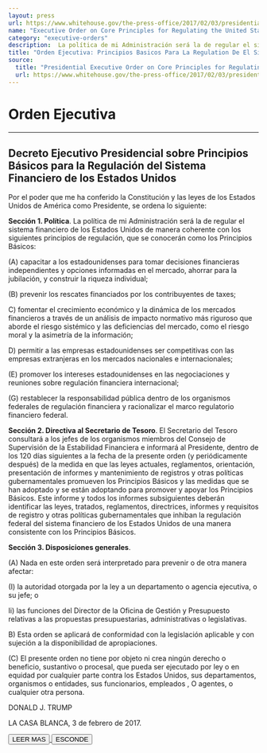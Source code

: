 ```yaml
---
layout: press
url: https://www.whitehouse.gov/the-press-office/2017/02/03/presidential-executive-order-core-principles-regulating-united-states
name: "Executive Order on Core Principles for Regulating the United States Financial System"
category: "executive-orders"
description:  La política de mi Administración será la de regular el sistema financiero de los Estados Unidos de manera coherente con los siguientes principios de regulación, que se conocerán como los Principios Básicos
title: "Orden Ejecutiva: Principios Basicos Para La Regulation De El Sistema Financiero De Los Estados Unidos"
source:
  title: "Presidential Executive Order on Core Principles for Regulating the United States Financial System"
  url: https://www.whitehouse.gov/the-press-office/2017/02/03/presidential-executive-order-core-principles-regulating-united-states
---
```


# Orden Ejecutiva

- - - - - - -

## Decreto Ejecutivo Presidencial sobre Principios Básicos para la Regulación del Sistema Financiero de los Estados Unidos

<div class="content-container">

Por el poder que me ha conferido la Constitución y las leyes de los Estados Unidos de América como Presidente, se ordena lo siguiente:

**Sección 1. Política**. La política de mi Administración será la de regular el sistema financiero de los Estados Unidos de manera coherente con los siguientes principios de regulación, que se conocerán como los Principios Básicos:

(A) capacitar a los estadounidenses para tomar decisiones financieras independientes y opciones informadas en el mercado, ahorrar para la jubilación, y construir la riqueza individual;

(B) prevenir los rescates financiados por los contribuyentes de taxes;

C) fomentar el crecimiento económico y la dinámica de los mercados financieros a través de un análisis de impacto normativo más riguroso que aborde el riesgo sistémico y las deficiencias del mercado, como el riesgo moral y la asimetría de la información;

D) permitir a las empresas estadounidenses ser competitivas con las empresas extranjeras en los mercados nacionales e internacionales;

(E) promover los intereses estadounidenses en las negociaciones y reuniones sobre regulación financiera internacional;

(G) restablecer la responsabilidad pública dentro de los organismos federales de regulación financiera y racionalizar el marco regulatorio financiero federal.

**Sección 2. Directiva al Secretario de Tesoro**. El Secretario del Tesoro consultará a los jefes de los organismos miembros del Consejo de Supervisión de la Estabilidad Financiera e informará al Presidente, dentro de los 120 días siguientes a la fecha de la presente orden (y periódicamente después) de la medida en que las leyes actuales, reglamentos, orientación, presentación de informes y mantenimiento de registros y otras políticas gubernamentales promueven los Principios Básicos y las medidas que se han adoptado y se están adoptando para promover y apoyar los Principios Básicos. Este informe y todos los informes subsiguientes deberán identificar las leyes, tratados, reglamentos, directrices, informes y requisitos de registro y otras políticas gubernamentales que inhiban la regulación federal del sistema financiero de los Estados Unidos de una manera consistente con los Principios Básicos.

**Sección 3. Disposiciones generales**. 

(A) Nada en este orden será interpretado para prevenir o de otra manera afectar:

(I) la autoridad otorgada por la ley a un departamento o agencia ejecutiva, o su jefe; o

Ii) las funciones del Director de la Oficina de Gestión y Presupuesto relativas a las propuestas presupuestarias, administrativas o legislativas.

B) Esta orden se aplicará de conformidad con la legislación aplicable y con sujeción a la disponibilidad de apropiaciones.

(C) El presente orden no tiene por objeto ni crea ningún derecho o beneficio, sustantivo o procesal, que pueda ser ejecutado por ley o en equidad por cualquier parte contra los Estados Unidos, sus departamentos, organismos o entidades, sus funcionarios, empleados , O agentes, o cualquier otra persona.

DONALD J. TRUMP

LA CASA BLANCA,
3 de febrero de 2017.

</div>
<a class="expand-collapse-anchor" href="javascript:void(0);">
  <button type="button" class="btn btn-primary content-btn read-more">LEER MAS</button>
  <button type="button" class="btn btn-primary content-btn hide-text">ESCONDE</button>
</a>
